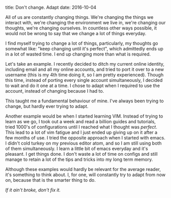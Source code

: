 title: Don't change. Adapt
date: 2016-10-04

All of us are constantly changing things. We're changing the things we interact with, we're changing the environment we live in, we're changing our thoughts, we're changing ourselves. In countless other ways possible, it would not be wrong to say that we change a lot of things everyday.

I find myself trying to change a lot of things, particularly, my thoughts go somewhat like:  "keep changing until it's perfect", which admittedly ends up in a lot of wasted time. I end up changing more than what is required.

Let's take an example. I recently decided to ditch my current online identity, including email and all my online accounts, and tried to port it over to a new username (this is my 4th time doing it, so I am pretty experienced). Though this time, instead of porting every single account simultaneously, I decided to wait and do it one at a time. I chose to adapt when I required to use the account, instead of changing because I had to.

This taught me a fundamental behaviour of mine. I've always been trying to change, but hardly ever trying to adapt. 

Another example would be when I started learning VIM. Instead of trying to learn as we go, I took out a week and read a billion guides and tutorials, tried 1000's of configurations until I reached what I thought was *perfect*. This lead to a lot of vim fatigue and I just ended up giving up on it after a few months of use. I tried the opposite approach when I started with emacs. I didn't cold turkey on my previous editor atom, and so I am still using both of them simultaneously. I learn a little bit of emacs everyday and it's pleasant. I get things done. I don't waste a lot of time on configs and still manage to retain a lot of the tips and tricks into my long term memory.

Although these examples would hardly be relevant for the average reader, it's something to think about. I, for one, will constantly try to adapt from now on, because that is the smarter thing to do.

*If it ain't broke, don't fix it.*